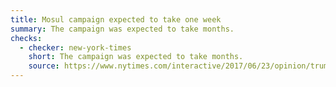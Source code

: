 ```yaml
---
title: Mosul campaign expected to take one week
summary: The campaign was expected to take months.
checks:
  - checker: new-york-times
    short: The campaign was expected to take months.
    source: https://www.nytimes.com/interactive/2017/06/23/opinion/trumps-lies.html
---
```


